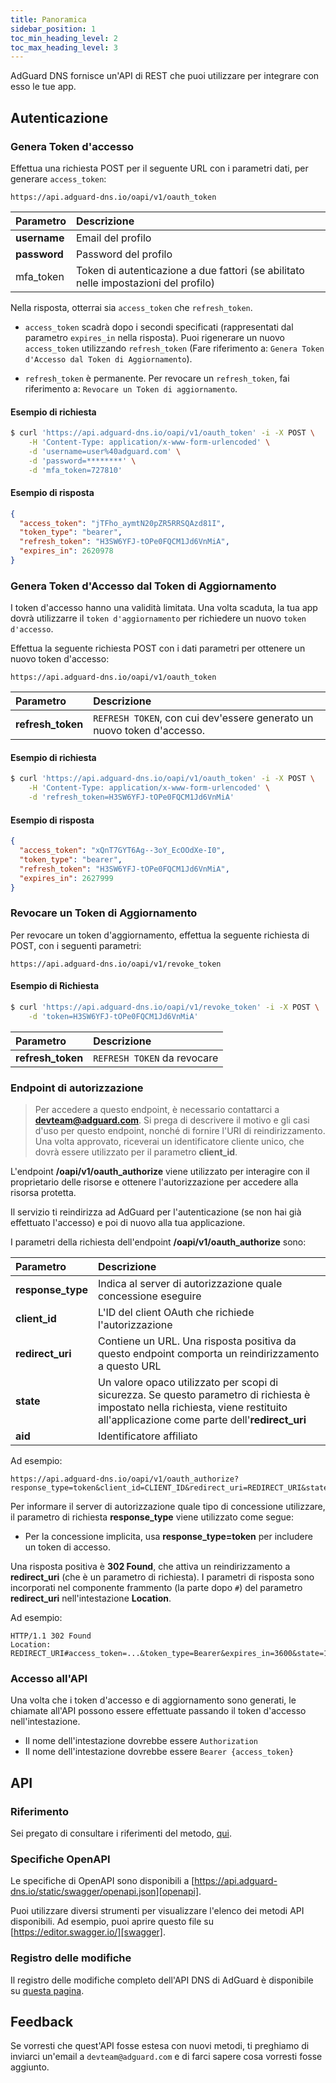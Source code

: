 ```yaml
---
title: Panoramica
sidebar_position: 1
toc_min_heading_level: 2
toc_max_heading_level: 3
---
```


<!--
    API info is from here:
    https://api.adguard-dns.io/static/api/API.md
-->

AdGuard DNS fornisce un'API di REST che puoi utilizzare per integrare con esso le tue app.

## Autenticazione

### Genera Token d'accesso

Effettua una richiesta POST per il seguente URL con i parametri dati, per generare `access_token`:

`https://api.adguard-dns.io/oapi/v1/oauth_token`

| Parametro    | Descrizione                                                                         |
|:------------ |:----------------------------------------------------------------------------------- |
| **username** | Email del profilo                                                                   |
| **password** | Password del profilo                                                                |
| mfa_token    | Token di autenticazione a due fattori (se abilitato nelle impostazioni del profilo) |

Nella risposta, otterrai sia `access_token` che `refresh_token`.

- `access_token` scadrà dopo i secondi specificati (rappresentati dal parametro `expires_in` nella risposta). Puoi rigenerare un nuovo `access_token` utilizzando `refresh_token` (Fare riferimento a: `Genera Token d'Accesso dal Token di Aggiornamento`).

- `refresh_token` è permanente. Per revocare un `refresh_token`, fai riferimento a: `Revocare un Token di aggiornamento`.

#### Esempio di richiesta

```bash
$ curl 'https://api.adguard-dns.io/oapi/v1/oauth_token' -i -X POST \
    -H 'Content-Type: application/x-www-form-urlencoded' \
    -d 'username=user%40adguard.com' \
    -d 'password=********' \
    -d 'mfa_token=727810'
```

#### Esempio di risposta

```json
{
  "access_token": "jTFho_aymtN20pZR5RRSQAzd81I",
  "token_type": "bearer",
  "refresh_token": "H3SW6YFJ-tOPe0FQCM1Jd6VnMiA",
  "expires_in": 2620978
}
```

### Genera Token d'Accesso dal Token di Aggiornamento

I token d'accesso hanno una validità limitata. Una volta scaduta, la tua app dovrà utilizzarre il `token d'aggiornamento` per richiedere un nuovo `token d'accesso`.

Effettua la seguente richiesta POST con i dati parametri per ottenere un nuovo token d'accesso:

`https://api.adguard-dns.io/oapi/v1/oauth_token`

| Parametro         | Descrizione                                                            |
|:----------------- |:---------------------------------------------------------------------- |
| **refresh_token** | `REFRESH TOKEN`, con cui dev'essere generato un nuovo token d'accesso. |

#### Esempio di richiesta

```bash
$ curl 'https://api.adguard-dns.io/oapi/v1/oauth_token' -i -X POST \
    -H 'Content-Type: application/x-www-form-urlencoded' \
    -d 'refresh_token=H3SW6YFJ-tOPe0FQCM1Jd6VnMiA'
```

#### Esempio di risposta

```json
{
  "access_token": "xQnT7GYT6Ag--3oY_EcOOdXe-I0",
  "token_type": "bearer",
  "refresh_token": "H3SW6YFJ-tOPe0FQCM1Jd6VnMiA",
  "expires_in": 2627999
}
```

### Revocare un Token di Aggiornamento

Per revocare un token d'aggiornamento, effettua la seguente richiesta di POST, con i seguenti parametri:

`https://api.adguard-dns.io/oapi/v1/revoke_token`

#### Esempio di Richiesta

```bash
$ curl 'https://api.adguard-dns.io/oapi/v1/revoke_token' -i -X POST \
    -d 'token=H3SW6YFJ-tOPe0FQCM1Jd6VnMiA'
```

| Parametro         | Descrizione                 |
|:----------------- |:--------------------------- |
| **refresh_token** | `REFRESH TOKEN` da revocare |

### Endpoint di autorizzazione

> Per accedere a questo endpoint, è necessario contattarci a **devteam@adguard.com**. Si prega di descrivere il motivo e gli casi d'uso per questo endpoint, nonché di fornire l'URI di reindirizzamento. Una volta approvato, riceverai un identificatore cliente unico, che dovrà essere utilizzato per il parametro **client_id**.

L'endpoint **/oapi/v1/oauth_authorize** viene utilizzato per interagire con il proprietario delle risorse e ottenere l'autorizzazione per accedere alla risorsa protetta.

Il servizio ti reindirizza ad AdGuard per l'autenticazione (se non hai già effettuato l'accesso) e poi di nuovo alla tua applicazione.

I parametri della richiesta dell'endpoint **/oapi/v1/oauth_authorize** sono:

| Parametro         | Descrizione                                                                                                                                                                         |
|:----------------- |:----------------------------------------------------------------------------------------------------------------------------------------------------------------------------------- |
| **response_type** | Indica al server di autorizzazione quale concessione eseguire                                                                                                                       |
| **client_id**     | L'ID del client OAuth che richiede l'autorizzazione                                                                                                                                 |
| **redirect_uri**  | Contiene un URL. Una risposta positiva da questo endpoint comporta un reindirizzamento a questo URL                                                                                 |
| **state**         | Un valore opaco utilizzato per scopi di sicurezza. Se questo parametro di richiesta è impostato nella richiesta, viene restituito all'applicazione come parte dell'**redirect_uri** |
| **aid**           | Identificatore affiliato                                                                                                                                                            |

Ad esempio:

```http request
https://api.adguard-dns.io/oapi/v1/oauth_authorize?response_type=token&client_id=CLIENT_ID&redirect_uri=REDIRECT_URI&state=1jbmuc0m9WTr1T6dOO82
```

Per informare il server di autorizzazione quale tipo di concessione utilizzare, il parametro di richiesta **response_type** viene utilizzato come segue:

- Per la concessione implicita, usa **response_type=token** per includere un token di accesso.

Una risposta positiva è **302 Found**, che attiva un reindirizzamento a **redirect_uri** (che è un parametro di richiesta). I parametri di risposta sono incorporati nel componente frammento (la parte dopo `#`) del parametro **redirect_uri** nell'intestazione **Location**.

Ad esempio:

```http request
HTTP/1.1 302 Found
Location: REDIRECT_URI#access_token=...&token_type=Bearer&expires_in=3600&state=1jbmuc0m9WTr1T6dOO82
```

### Accesso all'API

Una volta che i token d'accesso e di aggiornamento sono generati, le chiamate all'API possono essere effettuate passando il token d'accesso nell'intestazione.

- Il nome dell'intestazione dovrebbe essere `Authorization`
- Il nome dell'intestazione dovrebbe essere `Bearer {access_token}`

## API

### Riferimento

Sei pregato di consultare i riferimenti del metodo, [qui](reference.md).

### Specifiche OpenAPI

Le specifiche di OpenAPI sono disponibili a [https://api.adguard-dns.io/static/swagger/openapi.json][openapi].

Puoi utilizzare diversi strumenti per visualizzare l'elenco dei metodi API disponibili. Ad esempio, puoi aprire questo file su [https://editor.swagger.io/][swagger].

### Registro delle modifiche

Il registro delle modifiche completo dell'API DNS di AdGuard è disponibile su [questa pagina](private-dns/api/changelog.md).

## Feedback

Se vorresti che quest'API fosse estesa con nuovi metodi, ti preghiamo di inviarci un'email a `devteam@adguard.com` e di farci sapere cosa vorresti fosse aggiunto.

[openapi]: https://api.adguard-dns.io/static/swagger/openapi.json
[swagger]: https://editor.swagger.io/
